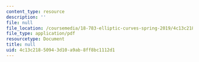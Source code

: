 ```yaml
---
content_type: resource
description: ''
file: null
file_location: /coursemedia/18-783-elliptic-curves-spring-2019/4c13c21850943d10a9ab8ff8bc1112d1_MIT18_783S19_lec14.pdf
file_type: application/pdf
resourcetype: Document
title: null
uid: 4c13c218-5094-3d10-a9ab-8ff8bc1112d1
---
```

